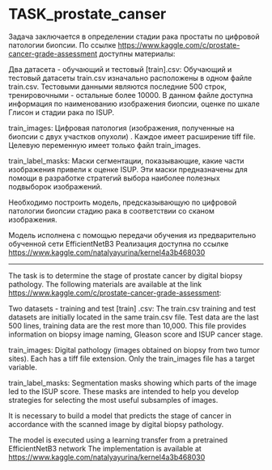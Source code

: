 # TASK_prostate_canser

Задача заключается в определении стадии рака простаты по цифровой патологии биопсии.
По ссылке https://www.kaggle.com/c/prostate-cancer-grade-assessment доступны материалы:

Два датасета - обучающий и тестовый [train].csv:
Обучающий и тестовый датасеты train.csv изначально расположены в одном файле train.csv. 
Тестовыми данными являются последние 500 строк, тренировочными - остальные более 10000. 
В данном файле доступна информация по наименованию изображения биопсии, оценке по шкале Глисон и стадии рака по ISUP.

train_images:
Цифровая патология (изображения, полученные на биопсии с двух участков опухоли) . Каждое имеет расширение tiff file. 
Целевую переменную имеет только файл train_images.

train_label_masks:
Маски сегментации, показывающие, какие части изображения привели к оценке ISUP. 
Эти маски предназначены для помощи в разработке стратегий выбора наиболее полезных подвыборок изображений.


Необходимо построить модель, предсказывающую по цифровой патологии биопсии стадию рака в соответствии со сканом изображения.

Модель исполнена с помощью передачи обучения из предварительно обученной сети EfficientNetB3 
Реализация доступна по ссылке https://www.kaggle.com/natalyayurina/kernel4a3b468030
____________________________________________________________________________________________________________________________________

The task is to determine the stage of prostate cancer by digital biopsy pathology.
The following materials are available at the link https://www.kaggle.com/c/prostate-cancer-grade-assessment:

Two datasets - training and test [train] .csv:
The train.csv training and test datasets are initially located in the same train.csv file.
Test data are the last 500 lines, training data are the rest more than 10,000.
This file provides information on biopsy image naming, Gleason score and ISUP cancer stage.

train_images:
Digital pathology (images obtained on biopsy from two tumor sites). Each has a tiff file extension.
Only the train_images file has a target variable.

train_label_masks:
Segmentation masks showing which parts of the image led to the ISUP score.
These masks are intended to help you develop strategies for selecting the most useful subsamples of images.


It is necessary to build a model that predicts the stage of cancer in accordance with the scanned image by digital biopsy pathology.

The model is executed using a learning transfer from a pretrained EfficientNetB3 network
The implementation is available at https://www.kaggle.com/natalyayurina/kernel4a3b468030
